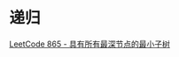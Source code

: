 # 递归

[LeetCode 865 - 具有所有最深节点的最小子树](https://leetcode.cn/problems/smallest-subtree-with-all-the-deepest-nodes/)
